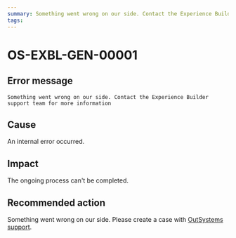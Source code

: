 ```yaml
---
summary: Something went wrong on our side. Contact the Experience Builder support team for more information.
tags:
---
```


# OS-EXBL-GEN-00001

## Error message

`Something went wrong on our side. Contact the Experience Builder support team for more information`

## Cause

An internal error occurred.

## Impact

The ongoing process can't be completed.

## Recommended action

Something went wrong on our side. Please create a case with [OutSystems support](https://success.outsystems.com/Support).
